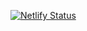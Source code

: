 [![Netlify Status](https://api.netlify.com/api/v1/badges/3885f259-596a-4a9e-8f68-59d5dadd1ee3/deploy-status)](https://app.netlify.com/sites/lukebennett/deploys)
